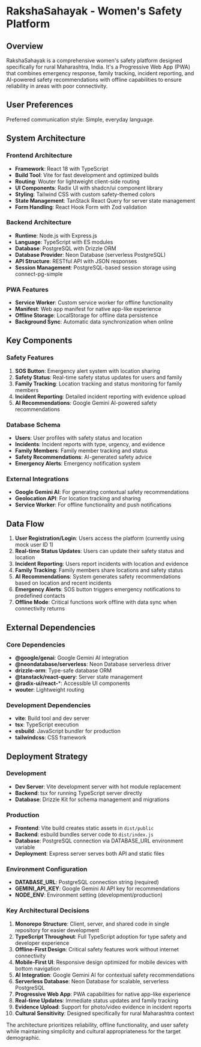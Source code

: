 # RakshaSahayak - Women's Safety Platform

## Overview

RakshaSahayak is a comprehensive women's safety platform designed specifically for rural Maharashtra, India. It's a Progressive Web App (PWA) that combines emergency response, family tracking, incident reporting, and AI-powered safety recommendations with offline capabilities to ensure reliability in areas with poor connectivity.

## User Preferences

Preferred communication style: Simple, everyday language.

## System Architecture

### Frontend Architecture
- **Framework**: React 18 with TypeScript
- **Build Tool**: Vite for fast development and optimized builds
- **Routing**: Wouter for lightweight client-side routing
- **UI Components**: Radix UI with shadcn/ui component library
- **Styling**: Tailwind CSS with custom safety-themed colors
- **State Management**: TanStack React Query for server state management
- **Form Handling**: React Hook Form with Zod validation

### Backend Architecture
- **Runtime**: Node.js with Express.js
- **Language**: TypeScript with ES modules
- **Database**: PostgreSQL with Drizzle ORM
- **Database Provider**: Neon Database (serverless PostgreSQL)
- **API Structure**: RESTful API with JSON responses
- **Session Management**: PostgreSQL-based session storage using connect-pg-simple

### PWA Features
- **Service Worker**: Custom service worker for offline functionality
- **Manifest**: Web app manifest for native app-like experience
- **Offline Storage**: LocalStorage for offline data persistence
- **Background Sync**: Automatic data synchronization when online

## Key Components

### Safety Features
1. **SOS Button**: Emergency alert system with location sharing
2. **Safety Status**: Real-time safety status updates for users and family
3. **Family Tracking**: Location tracking and status monitoring for family members
4. **Incident Reporting**: Detailed incident reporting with evidence upload
5. **AI Recommendations**: Google Gemini AI-powered safety recommendations

### Database Schema
- **Users**: User profiles with safety status and location
- **Incidents**: Incident reports with type, urgency, and evidence
- **Family Members**: Family member tracking and status
- **Safety Recommendations**: AI-generated safety advice
- **Emergency Alerts**: Emergency notification system

### External Integrations
- **Google Gemini AI**: For generating contextual safety recommendations
- **Geolocation API**: For location tracking and sharing
- **Service Worker**: For offline functionality and push notifications

## Data Flow

1. **User Registration/Login**: Users access the platform (currently using mock user ID 1)
2. **Real-time Status Updates**: Users can update their safety status and location
3. **Incident Reporting**: Users report incidents with location and evidence
4. **Family Tracking**: Family members share locations and safety status
5. **AI Recommendations**: System generates safety recommendations based on location and recent incidents
6. **Emergency Alerts**: SOS button triggers emergency notifications to predefined contacts
7. **Offline Mode**: Critical functions work offline with data sync when connectivity returns

## External Dependencies

### Core Dependencies
- **@google/genai**: Google Gemini AI integration
- **@neondatabase/serverless**: Neon Database serverless driver
- **drizzle-orm**: Type-safe database ORM
- **@tanstack/react-query**: Server state management
- **@radix-ui/react-***: Accessible UI components
- **wouter**: Lightweight routing

### Development Dependencies
- **vite**: Build tool and dev server
- **tsx**: TypeScript execution
- **esbuild**: JavaScript bundler for production
- **tailwindcss**: CSS framework

## Deployment Strategy

### Development
- **Dev Server**: Vite development server with hot module replacement
- **Backend**: tsx for running TypeScript server directly
- **Database**: Drizzle Kit for schema management and migrations

### Production
- **Frontend**: Vite build creates static assets in `dist/public`
- **Backend**: esbuild bundles server code to `dist/index.js`
- **Database**: PostgreSQL connection via DATABASE_URL environment variable
- **Deployment**: Express server serves both API and static files

### Environment Configuration
- **DATABASE_URL**: PostgreSQL connection string (required)
- **GEMINI_API_KEY**: Google Gemini AI API key for recommendations
- **NODE_ENV**: Environment setting (development/production)

### Key Architectural Decisions

1. **Monorepo Structure**: Client, server, and shared code in single repository for easier development
2. **TypeScript Throughout**: Full TypeScript adoption for type safety and developer experience
3. **Offline-First Design**: Critical safety features work without internet connectivity
4. **Mobile-First UI**: Responsive design optimized for mobile devices with bottom navigation
5. **AI Integration**: Google Gemini AI for contextual safety recommendations
6. **Serverless Database**: Neon Database for scalable, serverless PostgreSQL
7. **Progressive Web App**: PWA capabilities for native app-like experience
8. **Real-time Updates**: Immediate status updates and family tracking
9. **Evidence Upload**: Support for photo/video evidence in incident reports
10. **Cultural Sensitivity**: Designed specifically for rural Maharashtra context

The architecture prioritizes reliability, offline functionality, and user safety while maintaining simplicity and cultural appropriateness for the target demographic.